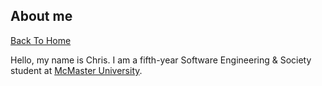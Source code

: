 ## About me

[Back To Home](/)

Hello, my name is Chris. I am a fifth-year Software Engineering & Society student at [McMaster University](https://mcmaster.ca).

<!-- This is a comment, it is not shown on the website -->
